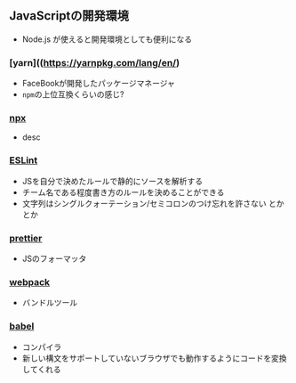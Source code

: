## JavaScriptの開発環境

* Node.js が使えると開発環境としても便利になる

### [yarn]((https://yarnpkg.com/lang/en/)
* FaceBookが開発したパッケージマネージャ
* `npm`の上位互換くらいの感じ?

### [npx](https://www.npmjs.com/package/npx)
* desc

### [ESLint](https://eslint.org/)

* JSを自分で決めたルールで静的にソースを解析する
 *  チーム名である程度書き方のルールを決めることができる
 * 文字列はシングルクォーテーション/セミコロンのつけ忘れを許さない とかとか

### [prettier](https://github.com/prettier/prettier)
* JSのフォーマッタ

### [webpack](  https://webpack.js.org/)
* バンドルツール

### [babel](https://babeljs.io/)
* コンパイラ
* 新しい構文をサポートしていないブラウザでも動作するようにコードを変換してくれる

